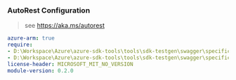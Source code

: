 ### AutoRest Configuration

> see https://aka.ms/autorest

``` yaml
azure-arm: true
require:
- D:\Workspace\Azure\azure-sdk-tools\tools\sdk-testgen\swagger\specification\signalr\resource-manager\readme.md
- D:\Workspace\Azure\azure-sdk-tools\tools\sdk-testgen\swagger\specification\signalr\resource-manager\readme.go.md
license-header: MICROSOFT_MIT_NO_VERSION
module-version: 0.2.0

```